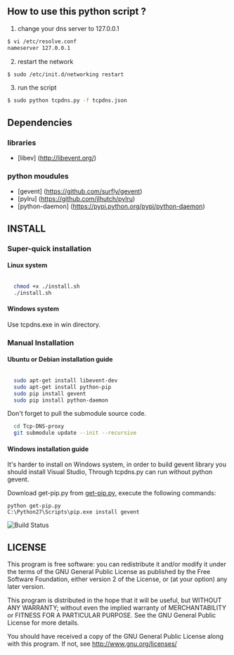 
How to use this python script ?
-------------------------------

1.    change your dns server to 127.0.0.1

   ```bash
  $ vi /etc/resolve.conf  
  nameserver 127.0.0.1
  ```
2.    restart the network

  ```bash
  $ sudo /etc/init.d/networking restart
  ```
3.    run the script

  ```bash
  $ sudo python tcpdns.py -f tcpdns.json
  ```
  
Dependencies
----------------------------

### libraries
   * [libev] (http://libevent.org/)

### python moudules
   * [gevent] (https://github.com/surfly/gevent)
   * [pylru] (https://github.com/jlhutch/pylru)
   * [python-daemon] (https://pypi.python.org/pypi/python-daemon)

INSTALL
---------------------

### Super-quick installation

#### Linux system

```bash

  chmod +x ./install.sh
  ./install.sh
```

#### Windows system

Use tcpdns.exe in win directory.


### Manual Installation


#### Ubuntu or Debian installation guide

```bash

  sudo apt-get install libevent-dev
  sudo apt-get install python-pip
  sudo pip install gevent
  sudo pip install python-daemon
```

Don't forget to pull the submodule source code.

```bash
  cd Tcp-DNS-proxy
  git submodule update --init --recursive
```

#### Windows installation guide

It's harder to install on Windows system, in order to build gevent library you should install Visual Studio, Through tcpdns.py can run without python gevent.

Download get-pip.py from [get-pip.py](https://raw.github.com/pypa/pip/master/contrib/get-pip.py),
execute the following commands:

```
python get-pip.py
C:\Python27\Scripts\pip.exe install gevent
```


![Build Status](https://travis-ci.org/henices/Tcp-DNS-proxy.svg?branch=master)


LICENSE
----------------------

This program is free software: you can redistribute it and/or modify it under the terms of the GNU General Public License 
as published by the Free Software Foundation, either version 2 of the License, or (at your option) any later version.

This program is distributed in the hope that it will be useful, but WITHOUT ANY WARRANTY; without even the implied warranty
of MERCHANTABILITY or FITNESS FOR A PARTICULAR PURPOSE. See the GNU General Public License for more details.

You should have received a copy of the GNU General Public License along with this program. If not, see 
http://www.gnu.org/licenses/
